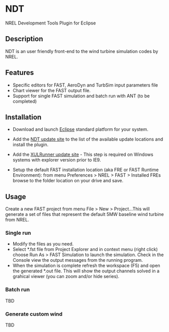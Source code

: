 NDT
===

NREL Development Tools Plugin for Eclipse


## Description

NDT is an user friendly front-end to the wind turbine simulation codes by NREL.

## Features

* Specific editors for FAST, AeroDyn and TurbSim input parameters file
* Chart viewer for the FAST output file.
* Support for single FAST simulation and batch run with ANT (to be completed)

## Installation

* Download and launch [Eclipse](http://www.eclipse.org/) standard platform for your system.
* Add the [NDT update site](http://www.stefanocottafavi.com/eclipse/update/NDT/) to the list of the available update locations and install the plugin.
* Add the [XULRunner update site](http://forge.ispras.ru/repo/xulrunner-eclipse/site/) - This step is required on Windows systems with explorer version prior to IE9.

* Setup the default FAST installation location (aka FRE or FAST Runtime Environment): from menu Preferences > NREL > FAST > Installed FREs browse to the folder location on your drive and save.

## Usage

Create a new FAST project from menu File > New > Project...This will generate a set of files that represent the default 5MW baseline wind turbine from NREL.

### Single run

* Modify the files as you need.
* Select *.fst file from Project Explorer and in context menu (right click) choose Run As > FAST Simulation to launch the simulation. Check in the Console view the output messages from the running program.
* When the simulation is complete refresh the workspace (F5) and open the generated *.out file. This will show the output channels solved in a grahical viewer (you can zoom and/or hide series).   

### Batch run

TBD

### Generate custom wind 

TBD
